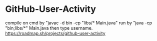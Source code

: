 # GitHub-User-Activity
compile on cmd by "javac -d bin -cp "libs/* Main.java"
run by "java -cp "bin;libs/*" Main.java
then type username.
https://roadmap.sh/projects/github-user-activity
